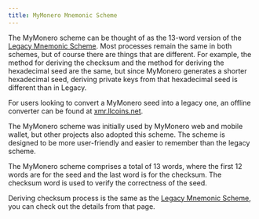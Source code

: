 ```yaml
---
title: MyMonero Mnemonic Scheme
---
```


The MyMonero scheme can be thought of as the 13-word version of the [Legacy Mnemonic Scheme](./legacy.md). Most processes remain the same in both schemes, but of course there are things that are different. For example, the method for deriving the checksum and the method for deriving the hexadecimal seed are the same, but since MyMonero generates a shorter hexadecimal seed, deriving private keys from that hexadecimal seed is different than in Legacy. 

For users looking to convert a MyMonero seed into a legacy one, an offline converter can be found at [xmr.llcoins.net](https://github.com/luigi1111/xmr.llcoins.net/).
 
The MyMonero scheme was initially used by MyMonero web and mobile wallet, but other projects also adopted this scheme. The scheme is designed to be more user-friendly and easier to remember than the legacy scheme.

The MyMonero scheme comprises a total of 13 words, where the first 12 words are for the seed and the last word is for the checksum. The checksum word is used to verify the correctness of the seed.

Deriving checksum process is the same as the [Legacy Mnemonic Scheme](./legacy.md), you can check out the details from that page.
